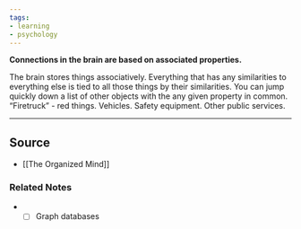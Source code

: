 ```yaml
---
tags:
- learning
- psychology
---
```

**Connections in the brain are based on associated properties.**

The brain stores things associatively. Everything that has any similarities to everything else is tied to all those things by their similarities. You can jump quickly down a list of other objects with the any given property in common. “Firetruck” - red things. Vehicles. Safety equipment. Other public services.

---

## Source
- [[The Organized Mind]]

### Related Notes
- - [ ]  Graph databases
